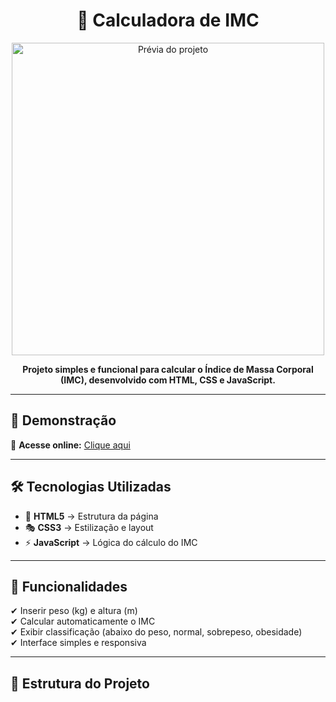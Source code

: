 <h1 align="center">🧮 Calculadora de IMC</h1>

<p align="center">
  <img src="preview.png" width="500" alt="Prévia do projeto">
</p>

<p align="center">
  <b>Projeto simples e funcional para calcular o Índice de Massa Corporal (IMC), desenvolvido com HTML, CSS e JavaScript.</b>
</p>

---

## 🚀 Demonstração
🔗 **Acesse online:** [Clique aqui](https://github.com/caiocesarmota9-boop/imc-calculator)  

---

## 🛠 Tecnologias Utilizadas
- 🎨 **HTML5** → Estrutura da página  
- 🎭 **CSS3** → Estilização e layout  
- ⚡ **JavaScript** → Lógica do cálculo do IMC  

---

## 📌 Funcionalidades
✔ Inserir peso (kg) e altura (m)  
✔ Calcular automaticamente o IMC  
✔ Exibir classificação (abaixo do peso, normal, sobrepeso, obesidade)  
✔ Interface simples e responsiva  

---

## 📂 Estrutura do Projeto
